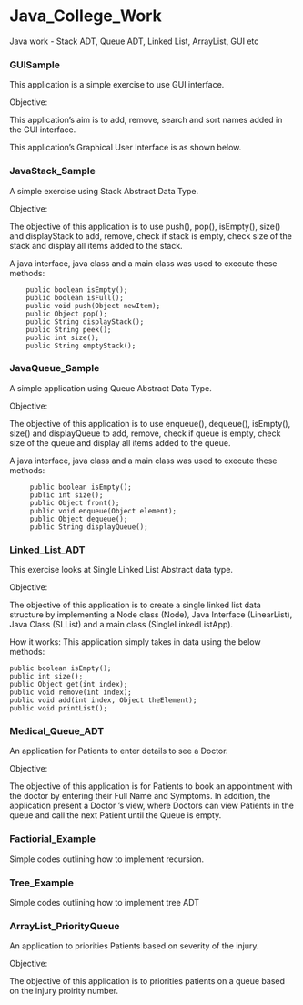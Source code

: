 # Java_College_Work
Java work - Stack ADT, Queue ADT, Linked List, ArrayList, GUI etc

<h3>GUISample</h3>

This application is a simple exercise to use GUI interface.

Objective:

This application’s aim is to add, remove, search and sort names added in the GUI interface.

This application’s Graphical User Interface is as shown below.

<h3>JavaStack_Sample</h3>

A simple exercise using Stack Abstract Data Type. 

Objective:

The objective of this application is to use push(), pop(), isEmpty(), size() and displayStack to add, remove, check if stack is empty, check size of the stack and display all items added to the stack. 

A java interface, java class and a main class was used to execute these methods:
    
        public boolean isEmpty();
        public boolean isFull();
        public void push(Object newItem);
        public Object pop();
        public String displayStack();
        public String peek();
        public int size();
        public String emptyStack();
        
<h3>JavaQueue_Sample</h3>

A simple application using Queue Abstract Data Type. 

Objective:

The objective of this application is to use enqueue(), dequeue(), isEmpty(), size() and displayQueue to add, remove, check if queue is empty, check size of the queue and display all items added to the queue. 

A java interface, java class and a main class was used to execute these methods: 
   
         public boolean isEmpty();
         public int size();
         public Object front();
         public void enqueue(Object element);
         public Object dequeue();
         public String displayQueue();
         
<h3>Linked_List_ADT</h3>

This exercise looks at Single Linked List Abstract data type.

Objective:

The objective of this application is to create a single linked list data structure by implementing a Node class (Node), Java Interface (LinearList), Java Class (SLList) and a main class (SingleLinkedListApp).

How it works:
This application simply takes in data using the below methods:

	public boolean isEmpty();
	public int size();
	public Object get(int index);
	public void remove(int index);
	public void add(int index, Object theElement);
	public void printList();
  
<h3>Medical_Queue_ADT</h3>

An application for Patients to enter details to see a Doctor.

Objective:

The objective of this application is for Patients to book an appointment with the doctor by entering their Full Name and Symptoms. In addition, the application present a Doctor ’s view, where Doctors can view Patients in the queue and call the next Patient until the Queue is empty.  

<!--This application’s Graphical User Interface is as shown below:-->

<h3>Factiorial_Example</h3>

Simple codes outlining how to implement recursion.

<h3>Tree_Example</h3>

Simple codes outlining how to implement tree ADT

<h3>ArrayList_PriorityQueue</h3>

An application to priorities Patients based on severity of the injury.

Objective:

The objective of this application is to priorities patients on a queue based on the injury proirity number.  
